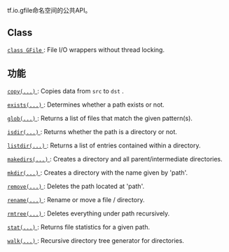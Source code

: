 tf.io.gfile命名空间的公共API。

## Class 
[ `class GFile` ](https://tensorflow.google.cn/api_docs/python/tf/io/gfile/GFile): File I/O wrappers without thread locking.

## 功能
[ `copy(...)` ](https://tensorflow.google.cn/api_docs/python/tf/io/gfile/copy): Copies data from  `src`  to  `dst` .

[ `exists(...)` ](https://tensorflow.google.cn/api_docs/python/tf/io/gfile/exists): Determines whether a path exists or not.

[ `glob(...)` ](https://tensorflow.google.cn/api_docs/python/tf/io/gfile/glob): Returns a list of files that match the given pattern(s).

[ `isdir(...)` ](https://tensorflow.google.cn/api_docs/python/tf/io/gfile/isdir): Returns whether the path is a directory or not.

[ `listdir(...)` ](https://tensorflow.google.cn/api_docs/python/tf/io/gfile/listdir): Returns a list of entries contained within a directory.

[ `makedirs(...)` ](https://tensorflow.google.cn/api_docs/python/tf/io/gfile/makedirs): Creates a directory and all parent/intermediate directories.

[ `mkdir(...)` ](https://tensorflow.google.cn/api_docs/python/tf/io/gfile/mkdir): Creates a directory with the name given by 'path'.

[ `remove(...)` ](https://tensorflow.google.cn/api_docs/python/tf/io/gfile/remove): Deletes the path located at 'path'.

[ `rename(...)` ](https://tensorflow.google.cn/api_docs/python/tf/io/gfile/rename): Rename or move a file / directory.

[ `rmtree(...)` ](https://tensorflow.google.cn/api_docs/python/tf/io/gfile/rmtree): Deletes everything under path recursively.

[ `stat(...)` ](https://tensorflow.google.cn/api_docs/python/tf/io/gfile/stat): Returns file statistics for a given path.

[ `walk(...)` ](https://tensorflow.google.cn/api_docs/python/tf/io/gfile/walk): Recursive directory tree generator for directories.


